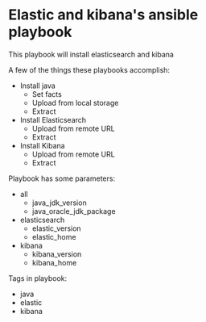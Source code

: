# Elastic and kibana's ansible playbook
This playbook will install elasticsearch and kibana

A few of the things these playbooks accomplish:
- Install java
  - Set facts
  - Upload from local storage
  - Extract
- Install Elasticsearch
  - Upload from remote URL
  - Extract
- Install Kibana
  - Upload from remote URL
  - Extract

Playbook has some parameters:
- all
  - java_jdk_version
  - java_oracle_jdk_package
- elasticsearch
  - elastic_version
  - elastic_home
- kibana
  - kibana_version
  - kibana_home

Tags in playbook:
- java
- elastic
- kibana